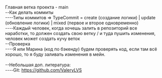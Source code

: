 Главная ветка проекта - main <br>
--Как делать коммиты<br>
----Типы коммитов => TypeCommit = create (создание логики) | update (обновление логики) | mixed (первое и второе одновременно)<br>
----Каждый человек, когда хочешь залить в репозиторий все наработки, то должен создать свою ветку <nameUser>/<typeCommit> и туда пушить изменения, человек может создать кучу веток<br>
--Проверка<br>
----Я или Марина (код по бэкенду) будем проверять код, если там всё хорошо, то я буду заливать изменения в мейн.<br>
<br>
--Небольшая доп. литература:<br>
----Git: https://github.com/ValeryLVS<br>
